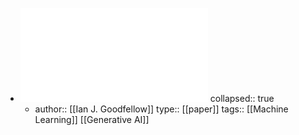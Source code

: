 - ![Generative Adversarial Nets.pdf](../assets/Generative_Adversarial_Nets_1672624434671_0.pdf)
  collapsed:: true
	- author:: [[Ian J. Goodfellow]]
	  type:: [[paper]]
	  tags:: [[Machine Learning]] [[Generative AI]]